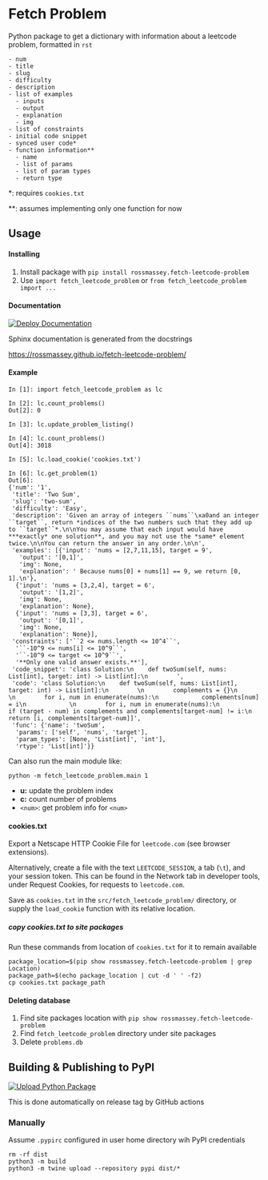 # Fetch Problem

Python package to get a dictionary with information about a leetcode problem, formatted in `rst`

```
- num 
- title
- slug
- difficulty
- description
- list of examples
  - inputs
  - output
  - explanation
  - img
- list of constraints
- initial code snippet
- synced user code* 
- function information**
  - name
  - list of params
  - list of param types
  - return type
```
    
*: requires `cookies.txt`

**: assumes implementing only one function for now

## Usage

#### Installing
1. Install package with `pip install rossmassey.fetch-leetcode-problem`
2. Use `import fetch_leetcode_problem` or `from fetch_leetcode_problem import ...`

#### Documentation

[![Deploy Documentation](https://github.com/rossmassey/fetch-leetcode-problem/actions/workflows/gh-pages.yml/badge.svg)](https://github.com/rossmassey/fetch-leetcode-problem/actions/workflows/gh-pages.yml)

Sphinx documentation is generated from the docstrings

https://rossmassey.github.io/fetch-leetcode-problem/
   
#### Example
    In [1]: import fetch_leetcode_problem as lc
    
    In [2]: lc.count_problems()
    Out[2]: 0
    
    In [3]: lc.update_problem_listing()
    
    In [4]: lc.count_problems()
    Out[4]: 3018
    
    In [5]: lc.load_cookie('cookies.txt')
    
    In [6]: lc.get_problem(1)
    Out[6]:
    {'num': '1',
     'title': 'Two Sum',
     'slug': 'two-sum',
     'difficulty': 'Easy',
     'description': 'Given an array of integers ``nums``\xa0and an integer ``target``, return *indices of the two numbers such that they add up to ``target``*.\n\nYou may assume that each input would have ***exactly* one solution**, and you may not use the *same* element twice.\n\nYou can return the answer in any order.\n\n',
     'examples': [{'input': 'nums = [2,7,11,15], target = 9',
       'output': '[0,1]',
       'img': None,
       'explanation': ' Because nums[0] + nums[1] == 9, we return [0, 1].\n'},
      {'input': 'nums = [3,2,4], target = 6',
       'output': '[1,2]',
       'img': None,
       'explanation': None},
      {'input': 'nums = [3,3], target = 6',
       'output': '[0,1]',
       'img': None,
       'explanation': None}],
     'constraints': ['``2 <= nums.length <= 10^4``',
      '``-10^9 <= nums[i] <= 10^9``',
      '``-10^9 <= target <= 10^9``',
      '**Only one valid answer exists.**'],
     'code_snippet': 'class Solution:\n    def twoSum(self, nums: List[int], target: int) -> List[int]:\n        ',
     'code': 'class Solution:\n    def twoSum(self, nums: List[int], target: int) -> List[int]:\n        \n        complements = {}\n        \n        for i, num in enumerate(nums):\n            complements[num] = i\n            \n        for i, num in enumerate(nums):\n            if (target - num) in complements and complements[target-num] != i:\n                return [i, complements[target-num]]',
     'func': {'name': 'twoSum',
      'params': ['self', 'nums', 'target'],
      'param_types': [None, 'List[int]', 'int'],
      'rtype': 'List[int]'}}

Can also run the main module like:

`python -m fetch_leetcode_problem.main 1`

- **u:** update the problem index
- **c:** count number of problems
- `<num>`: get problem info for `<num>`

#### cookies.txt
Export a Netscape HTTP Cookie File for `leetcode.com` (see browser extensions).

Alternatively, create a file with the text `LEETCODE_SESSION`, a tab (`\t`), 
and your session token. This can be found in the Network tab in developer tools, 
under Request Cookies, for requests to `leetcode.com`.

Save as `cookies.txt` in the `src/fetch_leetcode_problem/` directory, or supply
the `load_cookie` function with its relative location.

##### copy cookies.txt to site packages
Run these commands from location of `cookies.txt` for it to remain available

```
package_location=$(pip show rossmassey.fetch-leetcode-problem | grep Location)
package_path=$(echo package_location | cut -d ' ' -f2)
cp cookies.txt package_path
```

#### Deleting database
1. Find site packages location with `pip show rossmassey.fetch-leetcode-problem`
2. Find `fetch_leetcode_problem` directory under site packages
3. Delete `problems.db`

## Building & Publishing to PyPI

[![Upload Python Package](https://github.com/rossmassey/fetch-leetcode-problem/actions/workflows/python-publish.yml/badge.svg)](https://github.com/rossmassey/fetch-leetcode-problem/actions/workflows/python-publish.yml)

This is done automatically on release tag by GitHub actions

### Manually
Assume `.pypirc` configured in user home directory wih PyPI credentials
```
rm -rf dist
python3 -m build
python3 -m twine upload --repository pypi dist/*
```

